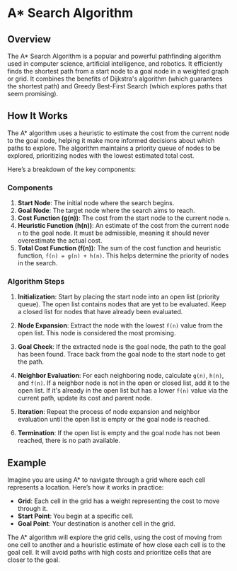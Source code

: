 # A* Search Algorithm

## Overview

The A* Search Algorithm is a popular and powerful pathfinding algorithm used in computer science, artificial intelligence, and robotics. It efficiently finds the shortest path from a start node to a goal node in a weighted graph or grid. It combines the benefits of Dijkstra's algorithm (which guarantees the shortest path) and Greedy Best-First Search (which explores paths that seem promising).

## How It Works

The A* algorithm uses a heuristic to estimate the cost from the current node to the goal node, helping it make more informed decisions about which paths to explore. The algorithm maintains a priority queue of nodes to be explored, prioritizing nodes with the lowest estimated total cost. 

Here’s a breakdown of the key components:

### Components

1. **Start Node**: The initial node where the search begins.
2. **Goal Node**: The target node where the search aims to reach.
3. **Cost Function (g(n))**: The cost from the start node to the current node `n`.
4. **Heuristic Function (h(n))**: An estimate of the cost from the current node `n` to the goal node. It must be admissible, meaning it should never overestimate the actual cost.
5. **Total Cost Function (f(n))**: The sum of the cost function and heuristic function, `f(n) = g(n) + h(n)`. This helps determine the priority of nodes in the search.

### Algorithm Steps

1. **Initialization**: Start by placing the start node into an open list (priority queue). The open list contains nodes that are yet to be evaluated. Keep a closed list for nodes that have already been evaluated.

2. **Node Expansion**: Extract the node with the lowest `f(n)` value from the open list. This node is considered the most promising.

3. **Goal Check**: If the extracted node is the goal node, the path to the goal has been found. Trace back from the goal node to the start node to get the path.

4. **Neighbor Evaluation**: For each neighboring node, calculate `g(n)`, `h(n)`, and `f(n)`. If a neighbor node is not in the open or closed list, add it to the open list. If it's already in the open list but has a lower `f(n)` value via the current path, update its cost and parent node.

5. **Iteration**: Repeat the process of node expansion and neighbor evaluation until the open list is empty or the goal node is reached.

6. **Termination**: If the open list is empty and the goal node has not been reached, there is no path available.

## Example

Imagine you are using A* to navigate through a grid where each cell represents a location. Here’s how it works in practice:

- **Grid**: Each cell in the grid has a weight representing the cost to move through it.
- **Start Point**: You begin at a specific cell.
- **Goal Point**: Your destination is another cell in the grid.

The A* algorithm will explore the grid cells, using the cost of moving from one cell to another and a heuristic estimate of how close each cell is to the goal cell. It will avoid paths with high costs and prioritize cells that are closer to the goal.
